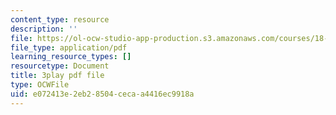 ```yaml
---
content_type: resource
description: ''
file: https://ol-ocw-studio-app-production.s3.amazonaws.com/courses/18-01sc-single-variable-calculus-fall-2010/e072413e2eb28504cecaa4416ec9918a_MK_0QHbUnIA.pdf
file_type: application/pdf
learning_resource_types: []
resourcetype: Document
title: 3play pdf file
type: OCWFile
uid: e072413e-2eb2-8504-ceca-a4416ec9918a
---
```

